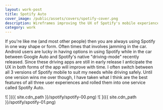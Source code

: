 ```yaml
---
layout: work-post
title: Spotify Auto
cover_image: /public/assets/covers/spotify-cover.png
description: Wireframes improving the UX of Spotify's mobile experience with a focus for use while driving.
category: work
---
```


If you're like me (and most other people) then you are always using Spotify in one way shape or form. Often times that involves jamming in the car. Android users are lucky in having options in using Spotify while in the car between Google Auto and Spotify's native "driving-mode" recently released. Since these driving apps are still in early release I anticipate the UX in both forms of the app will improve with time. I often switch between all 3 versions of Spotify mobile to suit my needs while driving safely. Until one version wins me over though, I have taken what I think are the best features of all three user experiences and rolled them into one service called Spotify Auto.

![ ]({{ site.cdn_path }}/spotify/spotify-00.png)
![ ]({{ site.cdn_path }}/spotify/spotify-01.png)
